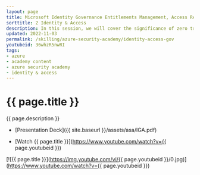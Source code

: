 ```yaml
---
layout: page
title: Microsoft Identity Governance Entitlements Management, Access Reviews, & Lifecycle Workflows
sorttitle: 2 Identity & Access
description: In this session, we will cover the significance of zero trust, identity governance, identity & access lifecycles, entitlements management, access reviews, and Privileged Identity Management (PIM), all paired with a Microsoft Entra & Azure demo.
updated: 2022-11-03
permalink: /skilling/azure-security-academy/identity-access-gov
youtubeid: 36whzR5nwRI
tags: 
- azure
- academy content
- azure security academy
- identity & access
---
```


# {{ page.title }}

{{ page.description }}

* [Presentation Deck]({{ site.baseurl }}/assets/asa/IGA.pdf)

* [Watch {{ page.title }}](https://www.youtube.com/watch?v={{ page.youtubeid }})

[![{{ page.title }}](https://img.youtube.com/vi/{{ page.youtubeid }}/0.jpg)](https://www.youtube.com/watch?v={{ page.youtubeid }})